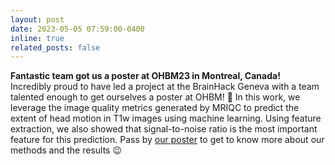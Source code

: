 ```yaml
---
layout: post
date: 2023-05-05 07:59:00-0400
inline: true
related_posts: false
---
```

<b> Fantastic team got us a poster at OHBM23 in Montreal, Canada! </b>
<br>
Incredibly proud to have led a project at the BrainHack Geneva with a team talented enough to get ourselves a poster at OHBM! :tada:
In this work, we leverage the image quality metrics generated by MRIQC to predict the extent of head motion in T1w images using machine learning.
Using feature extraction, we also showed that signal-to-noise ratio is the most important feature for this prediction. 
Pass by [our poster](https://osf.io/7vqzr_v1) to get to know more about our methods and the results :wink: